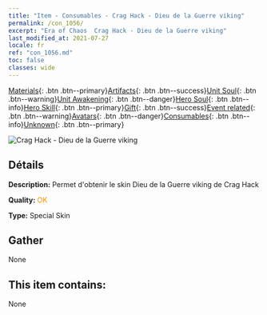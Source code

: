 ```yaml
---
title: "Item - Consumables - Crag Hack - Dieu de la Guerre viking"
permalink: /con_1056/
excerpt: "Era of Chaos  Crag Hack - Dieu de la Guerre viking"
last_modified_at: 2021-07-27
locale: fr
ref: "con_1056.md"
toc: false
classes: wide
---
```

 [Materials](/ItemsFR/){: .btn .btn--primary}[Artifacts](/ItemsFR/Artifacts/){: .btn .btn--success}[Unit Soul](/ItemsFR/UnitSoul/){: .btn .btn--warning}[Unit Awakening](/ItemsFR/UnitAwakening/){: .btn .btn--danger}[Hero Soul](/ItemsFR/HeroSoul/){: .btn .btn--info}[Hero Skill](/ItemsFR/HeroSkill/){: .btn .btn--primary}[Gift](/ItemsFR/Gift/){: .btn .btn--success}[Event related](/ItemsFR/Events/){: .btn .btn--warning}[Avatars](/ItemsFR/Avatars/){: .btn .btn--danger}[Consumables](/ItemsFR/Consumables/){: .btn .btn--info}[Unknown](/ItemsFR/Unknown/){: .btn .btn--primary}

 ![Crag Hack - Dieu de la Guerre viking](/images/h/h_CragHack3.jpg)

## Détails
 **Description:** Permet d'obtenir le skin Dieu de la Guerre viking de Crag Hack

 **Quality:** <span style="color: #FF8C00">OK</span>

 **Type:** Special Skin

## Gather

  None

## This item contains:

  None

